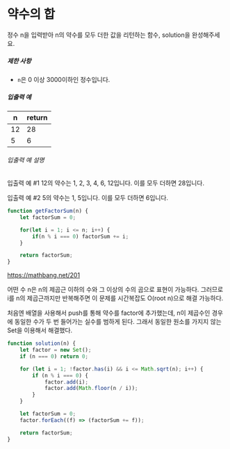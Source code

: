 # 약수의 합

정수 n을 입력받아 n의 약수를 모두 더한 값을 리턴하는 함수, solution을 완성해주세요.

##### 제한 사항

- `n`은 0 이상 3000이하인 정수입니다.

##### 입출력 예

| n    | return |
| ---- | ------ |
| 12   | 28     |
| 5    | 6      |

###### 입출력 예 설명

입출력 예 #1
12의 약수는 1, 2, 3, 4, 6, 12입니다. 이를 모두 더하면 28입니다.

입출력 예 #2
5의 약수는 1, 5입니다. 이를 모두 더하면 6입니다.

```javascript
function getFactorSum(n) {
    let factorSum = 0;

    for(let i = 1; i <= n; i++) {
        if(n % i === 0) factorSum += i; 
    }

    return factorSum;
}
```

https://mathbang.net/201

어떤 수 n은 n의 제곱근 이하의 수와 그 이상의 수의 곱으로 표현이 가능하다. 그러므로 i를 n의 제곱근까지만 반복해주면 이 문제를 시간복잡도 O(root n)으로 해결 가능하다.

처음엔 배열을 사용해서 push를 통해 약수를 factor에 추가했는데, n이 제곱수인 경우에 동일한 수가 두 번 들어가는 실수를 범하게 된다. 그래서 동일한 원소를 가지지 않는 Set을 이용해서 해결했다.
```javascript
function solution(n) {
	let factor = new Set();
	if (n === 0) return 0;

	for (let i = 1; !factor.has(i) && i <= Math.sqrt(n); i++) {
		if (n % i === 0) {
			factor.add(i);
			factor.add(Math.floor(n / i));
		}
	}

	let factorSum = 0;
	factor.forEach((f) => (factorSum += f));

	return factorSum;
}
```